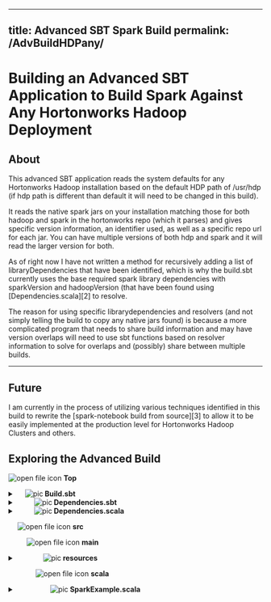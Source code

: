 
---
title: Advanced SBT Spark Build 
permalink: /AdvBuildHDPany/
---

Building an Advanced SBT Application to Build Spark Against Any Hortonworks Hadoop Deployment
==============

About
-----

This advanced SBT application reads the system defaults for any Hortonworks Hadoop installation based on the default HDP path of /usr/hdp (if hdp path is different than default it will need to be changed in this build).

It reads the native spark jars on your installation matching those for both hadoop and spark in the hortonworks repo (which it parses) and gives specific version information, an identifier used, as well as a specific repo url for each jar. You can have multiple versions of both hdp and spark and it will read the larger version for both.

As of right now I have not written a method for recursively adding a list of libraryDependencies that have been identified, which is why the build.sbt currently uses the base required spark library dependencies with sparkVersion and hadoopVersion (that have been found using [Dependencies.scala][2] to resolve. 

The reason for using specific librarydependencies and resolvers (and not simply telling the build to copy any native jars found) is because a more complicated program that needs to share build information and may have version overlaps will need to use sbt functions based on resolver information to solve for overlaps and (possibly) share between multiple builds. 

------------

Future
-------
I am currently in the process of utilizing various techniques identified in this build to rewrite the [spark-notebook build from source][3] to allow it to be easily implemented at the production level for Hortonworks Hadoop Clusters and others.

Exploring the Advanced Build
-------------------

![open file icon](https://cdn2.iconfinder.com/data/icons/snipicons/5000/folder-open-24.png) **Top**
<details>
	<summary> &emsp; <img src="https://cdn2.iconfinder.com/data/icons/snipicons/500/file-24.png" alt="pic" /><b> Build.sbt </b> </summary>
	<div markdown="1">
	>Using the information passed from [Dependencies.scala][2] (the sparkVersion and hadoopVersion) this build will use the hortonworks repo to get the dependencies needed to run spark. 
```scala

import Dependencies._

organization := "com.gabechurch"

//so apparently the name is what loads our scala file?
name := "Practie Hortonworks repo"

scalaVersion := "2.11.8"

version      := "0.1.0-SNAPSHOT"


resolvers +="Hortonworks Releases" at "http://repo.hortonworks.com/content/groups/public"
   
libraryDependencies ++= Seq(
	"org.apache.spark" %% "spark-core" % sparkVersion,
	"org.apache.spark" %% "spark-yarn" % sparkVersion,
	"org.apache.spark" %% "spark-hive" % sparkVersion,
	"org.apache.spark" %% "spark-repl" % sparkVersion,
	"org.apache.spark" %% "spark-sql" % sparkVersion,
	"org.apache.hadoop" % "hadoop-client" % hadoopVersion,
	"org.apache.hadoop" % "hadoop-yarn-server-web-proxy" % hadoopVersion
)	

```

</div>
</details>

&emsp; ![open file icon](https://cdn2.iconfinder.com/data/icons/snipicons/5000/folder-open-24.png) **project**

<details>
	<summary> &emsp; &emsp; <img src="https://cdn2.iconfinder.com/data/icons/snipicons/500/file-24.png" alt="pic" /><b> build.properties </b> </summary>
	<div markdown="1">
```scala
sbt.version=0.13.16
```
</div>
</details>

<details>
	<summary> &emsp; &emsp; <img src="https://cdn2.iconfinder.com/data/icons/snipicons/500/file-24.png" alt="pic" /><b> Dependencies.sbt </b> </summary>
	<div markdown="1">
> This is a sub-sbt (nested build) as explained in the [Intro to SBT][1] project. This build.sbt is needed to load a non-native scala library to use in Dependencies.scala. It is using the default maven resolver (default repo) to find the library
```
libraryDependencies +=  "commons-io" % "commons-io" % "2.5"
```

</div>
</details>

<details>
	<summary> &emsp; &emsp; <img src="https://cdn2.iconfinder.com/data/icons/snipicons/500/file-24.png" alt="pic" /><b> Dependencies.scala </b> </summary>
	<div markdown="1">
> This contains the meat of the program. It runs before the build.sbt and allows us to use scala to gather dependencies for our build.
> 
> [CLICK HERE][2] to view the program with output (showing variables generated)
</div>
</details>

&emsp; ![open file icon](https://cdn2.iconfinder.com/data/icons/snipicons/5000/folder-open-24.png) **src**

&emsp; &emsp; ![open file icon](https://cdn2.iconfinder.com/data/icons/snipicons/5000/folder-open-24.png) **main**
<details>
	<summary>&emsp; &emsp; &emsp; <img src="https://cdn2.iconfinder.com/data/icons/snipicons/5000/folder-open-24.png" alt="pic" /><b> resources </b> </summary>
	<div markdown="1">
>The Dependencies.scala program will place the hive-site.xml here if found.
</div>
</details>

&emsp; &emsp; &emsp; ![open file icon](https://cdn2.iconfinder.com/data/icons/snipicons/5000/folder-open-24.png) **scala**
<details>
	<summary> &emsp; &emsp; &emsp;&emsp; <img src="https://cdn2.iconfinder.com/data/icons/snipicons/500/file-24.png" alt="pic" /><b> SparkExample.scala </b> </summary>
	<div markdown="1">
```scala
package example
object Entirety extends App {

import org.apache.spark.SparkContext
import org.apache.spark.sql.SparkSession
import org.apache.spark.sql._
import org.apache.spark._
import org.apache.spark.sql.functions._

val spark = SparkSession.builder()
  .master("yarn-client")
  .appName("my-spark-app")
  .config("spark.yarn.archive", "hdfs://busprddtahin01.cc.ku.edu:8020/hdp/apps/2.6.0.3-8/spark2/spark2-hdp-yarn-archive.tar.gz")
  .config("spark.yarn.stagingDir", "hdfs://busprddtahin01.cc.ku.edu:8020/tmp/")
  .config("spark.driver.extraLibraryPath", "/usr/hdp/current/hadoop-client/lib/native:/usr/hdp/current/hadoop-client/lib/native/Linux-amd64-64")
  .config("spark.dynamicAllocation.enabled", "true")
  .config("spark.dynamicAllocation.initialExecutors", "0")
  .config("spark.dynamicAllocation.maxExecutors", "20")
  .config("spark.dynamicAllocation.minExecutors", "0")
  .config("spark.executor.extraLibraryPath", "/usr/hdp/current/hadoop-client/lib/native:/usr/hdp/current/hadoop-client/lib/native/Linux-amd64-64")
  .config("spark.driver.extraJavaOptions", "-Dhdp.version=2.6.0.3-8") 
  .config("spark.yarn.am.extraJavaOptions", "-Dhdp.version=2.6.0.3-8")
  .config("spark.home", "/usr/hdp/2.6.0.3-8/spark2")
  .config("spark.shuffle.service.enabled", "true")
  .config("spark.yarn.queue", "default")
  .config("spark.hadoop.yarn.resourcemanager.address", "10.101.232.97:8050")
  .enableHiveSupport()
  .getOrCreate()

spark.sql("show tables").show

     //create a Dataset using spark.range starting from 5 to 100, with increments of 5
val numDs = spark.range(5, 100, 5)
     // reverse the order and display first 5 items
numDs.orderBy(desc("id")).show(5)
    //compute descriptive stats and display them
numDs.describe().show()
    // create a DataFrame using spark.createDataFrame from a List or Seq
val langPercentDF = spark.createDataFrame(List(("Scala", 35), ("Python", 30), ("R", 15), ("Java", 20)))
    //rename the columns
val lpDF = langPercentDF.withColumnRenamed("_1", "language").withColumnRenamed("_2", "percent")
   //order the DataFrame in descending order of percentage
lpDF.orderBy(desc("percent")).show(false)

}

```

</div>
</details>

&emsp; ![closed file icon](https://cdn2.iconfinder.com/data/icons/snipicons/5000/folder-close-24.png) **lib**










[1]: https://gabechurch.github.io/Building-Spark-Projects-with-SBT/IntrotoSBT/#-project
[2]: https://gabechurch.github.io/Building-Spark-Projects-with-SBT/AdvBuildDeps/
[3]: https://github.com/spark-notebook/spark-notebook


